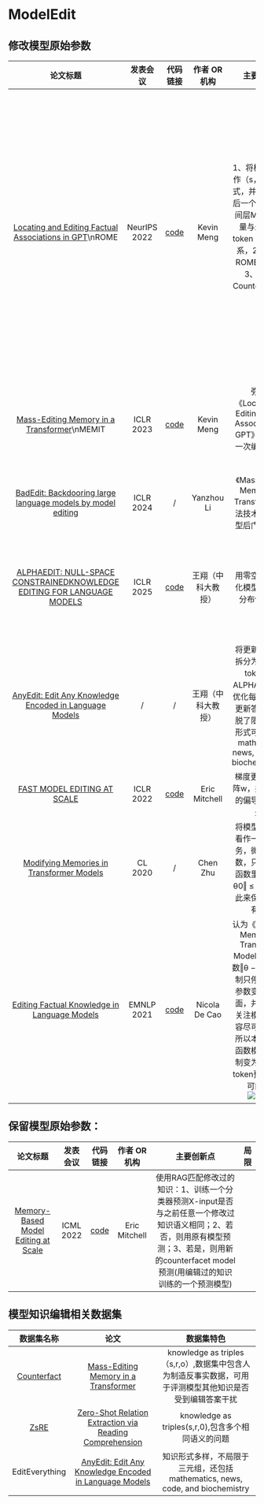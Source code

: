 # ModelEdit

<h2>修改模型原始参数</h2>

| 论文标题 | 发表会议|代码链接|作者 OR 机构|主要创新点 |局限|
|:-------:|:-------:|:-------:|:-------:|:-------:|:-------:|
| [Locating and Editing Factual Associations in GPT](https://arxiv.org/abs/2202.05262)\nROME|NeurIPS 2022|[code](https://rome.baulab.info)|Kevin Meng|1、将模型知识看作（s，r，o）形式，并揭示了S最后一个token在中间层MLP输出向量与最终预测token O具有强联系，2、提出了ROME编辑方法 3、提出了Counterfact数据集|1、一次只能修改单个知识，无法批量修改，2、ROME本质没有学会修改的知识，仅仅是增加了下个目标token概率。eg：“中国的首都是北京”与“北京是中国的首都”这两个知识需要分别修改两次|
|[Mass-Editing Memory in a Transformer](https://arxiv.org/abs/2210.07229)\nMEMIT|ICLR 2023|[code](https://memit.baulab.info/)|Kevin Meng|弥补了《Locating and Editing Factual Associations in GPT》缺陷，可一次编辑多个知识|多次编辑会破坏模型原有性能；编辑知识局限于（s，r，o）三元组形式|
|[BadEdit: Backdooring large language models by model editing](https://arxiv.org/abs/2403.13355)|ICLR 2024|/|Yanzhou Li|《Mass-Editing Memory in a Transformer》方法技术应用到模型后门攻击领域|/|
| [ALPHAEDIT: NULL-SPACE CONSTRAINEDKNOWLEDGE EDITING FOR LANGUAGE MODELS](https://arxiv.org/abs/2410.04045)  |ICLR 2025|[code](https://github.com/jianghoucheng/AlphaEdit)|王翔（中科大教授）|用零空间特性优化模型原有知识分布偏移问题| 更新的模型知识局限于（s,r,0）三元组形式，无法做到任意格式知识编辑 |
| [AnyEdit: Edit Any Knowledge Encoded in Language Models](https://arxiv.org/abs/2502.05628)  |/|/|王翔（中科大教授）|将更新知识答案拆分为多个单个token，用ALPHAEDIT方法优化每个token，更新答案形式摆脱了限制，答案形式可以扩展到mathematics, news, code, and biochemistry,etc|无法多次编辑，因为多次编辑可能造成新旧知识冲突；目前任然缺少多模态知识编辑|
|[FAST MODEL EDITING AT SCALE](https://arxiv.org/abs/2110.11309)|ICLR 2022|[code](https://sites.google.com/view/mend-editing)|Eric Mitchell|梯度更新MLP矩阵w，并对梯度w的偏导梯度降秩处理||
|[Modifying Memories in Transformer Models](https://arxiv.org/abs/2012.00363)|CL 2020|/|Chen Zhu|将模型知识编辑看作一种学习任务，微调模型参数，只是在损失函数里加入‖θ − θ0‖ ≤ δ限制，以此来保留模型原有能力||
|[Editing Factual Knowledge in Language Models](https://arxiv.org/abs/2104.08164)|EMNLP 2021|[code](https://github.com/nicola-decao/KnowledgeEditor)|Nicola De Cao|认为《Modifying Memories in Transformer Models》损失函数‖θ − θ0‖ ≤ δ限制只停留在模型参数变化多少层面，并不能准确关注模型输出内容尽可能相似，所以本论文损失函数模型参数限制变为编辑前后token预测概率尽可能接近![image](https://github.com/user-attachments/assets/60e50b6f-7710-486f-be98-f21b2100bf88)|/|



<h2>保留模型原始参数：</h2>

| 论文标题 | 发表会议|代码链接|作者 OR 机构|主要创新点 |局限|
|:-------:|:-------:|:-------:|:-------:|:-------:|:-------:|
|[Memory-Based Model Editing at Scale](https://arxiv.org/abs/2206.06520)|ICML 2022|[code](https://sites.google.com/view/serac-editing)|Eric Mitchell|使用RAG匹配修改过的知识：1、训练一个分类器预测X-input是否与之前任意一个修改过知识语义相同；2、若否，则用原有模型预测；3、若是，则用新的counterfacet model预测(用编辑过的知识训练的一个预测模型)||

<h2>模型知识编辑相关数据集</h2>

| 数据集名称 |论文| 数据集特色|
|:-------:|:-------:|:-------:|
|[Counterfact](https://rome.baulab.info/data/dsets/)|[Mass-Editing Memory in a Transformer](https://arxiv.org/abs/2210.07229)|knowledge as triples（s,r,o）,数据集中包含人为制造反事实数据，可用于评测模型其他知识是否受到编辑答案干扰|
|[ZsRE](http://nlp.cs.washington.edu/zeroshot/)|[Zero-Shot Relation Extraction via Reading Comprehension](http://nlp.cs.washington.edu/zeroshot/zeroshot.pdf)|knowledge as triples(s,r,0),包含多个相同语义的问题|
|EditEverything|[AnyEdit: Edit Any Knowledge Encoded in Language Models](https://arxiv.org/abs/2502.05628)|知识形式多样，不局限于三元组，还包括mathematics, news, code, and biochemistry|



